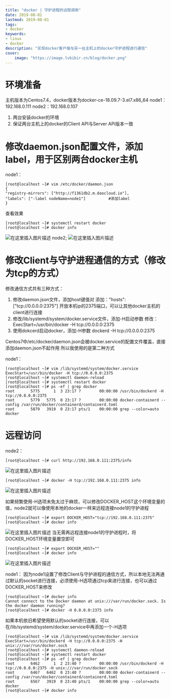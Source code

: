 ```yaml
---
title: "docker | 守护进程的远程调用" 
date: 2019-08-01
lastmod: 2019-08-01
tags: 
- docker
keywords:
- linux
- docker
description: "实现docker客户端与另一台主机上的docker守护进程进行通信" 
cover:
    image: "https://image.lvbibir.cn/blog/docker.png" 
---
```


# 环境准备
主机版本为Centos7.4，docker版本为docker-ce-18.09.7-3.el7.x86_64
node1：192.168.0.111
node2：192.168.0.107
1. 两台安装docker的环境
2. 保证两台主机上的docker的Client API与Server APi版本一致

# 修改daemon.json配置文件，添加label，用于区别两台docker主机
node1：

```
[root@localhost ~]# vim /etc/docker/daemon.json
{
"registry-mirrors": ["http://f1361db2.m.daocloud.io"],    
"labels": ["-label nodeName=node1"]          #添加label
}
```
查看效果

```
[root@localhost ~]# systemctl restart docker
[root@localhost ~]# docker info
```
![在这里插入图片描述](https://image.lvbibir.cn/blog/20190810222537259.png)
node2;
![在这里插入图片描述](https://image.lvbibir.cn/blog/20190810223150493.png)

# 修改Client与守护进程通信的方式（修改为tcp的方式）
修改通信方式共有三种方式：
1. 修改daemon.json文件，添加host键值对
添加："hosts": ["tcp://0.0.0.0:2375"]
开放本机ip的2375端口，可以让其他docker主机的client进行连接
2. 修改/lib/systemd/system/docker.service文件，添加-H启动参数
修改：ExecStart=/usr/bin/docker -H tcp://0.0.0.0:2375
3. 使用dokcerd启动docker，添加-H参数
dockerd -H tcp://0.0.0.0:2375

Centos7中/etc/docker/daemon.json会被docker.service的配置文件覆盖，直接添加daemon.json不起作用
所以我使用的是第二种方式

node1：

```
[root@localhost ~]# vim /lib/systemd/system/docker.service
ExecStart=/usr/bin/docker -H tcp://0.0.0.0:2375 
[root@localhost ~]# systemctl daemon-reload
[root@localhost ~]# systemctl restart docker
[root@localhost ~]# ps -ef | grep docker
root       5775      1  3 23:17 ?        00:00:00 /usr/bin/dockerd -H tcp://0.0.0.0:2375
root       5779   5775  0 23:17 ?        00:00:00 docker-containerd --config /var/run/docker/containerd/containerd.toml
root       5879   3919  0 23:17 pts/1    00:00:00 grep --color=auto docker
```

# 远程访问
node2：

```
[root@localhost ~]# curl http://192.168.0.111:2375/info
```
![在这里插入图片描述](https://image.lvbibir.cn/blog/20190810232112308.png)


```
[root@localhost ~]# docker -H tcp://192.168.0.111:2375 info
```

![在这里插入图片描述](https://image.lvbibir.cn/blog/20190810232347323.png)

如果频繁使用-H选项未免太过于麻烦，可以修改DOCKER_HOST这个环境变量的值，node2就可以像使用本地的docker一样来远程连接node1的守护进程

```
[root@localhost ~]# export DOCKER_HOST="tcp://192.168.0.111:2375"
[root@localhost ~]# docker info
```
![在这里插入图片描述](https://image.lvbibir.cn/blog/20190810232828582.png)
当无需再远程连接node1的守护进程时，将DOCKER_HOST环境变量置空即可

```
[root@localhost ~]# export DOCKER_HOST=""
[root@localhost ~]# docker info
```
![在这里插入图片描述](https://image.lvbibir.cn/blog/20190810233039709.png)



node1：
因为node1设置了修改Client与守护进程的通信方式，所以本地无法再通过默认的socket进行连接，必须使用-H选项通过tcp来进行连接，也可以通过DOCKER_HOST来修改
```
[root@localhost ~]# docker info
Cannot connect to the Docker daemon at unix:///var/run/docker.sock. Is the docker daemon running?
[root@localhost ~]# docker -H 0.0.0.0:2375 info
```
如果本机依旧希望使用默认的socket进行连接，可以在/lib/systemd/system/docker.service中再添加一个-H选项

```
[root@localhost ~]# vim /lib/systemd/system/docker.service
ExecStart=/usr/bin/dockerd -H tcp://0.0.0.0:2375 -H unix:///var/run/docker.sock
[root@localhost ~]# systemctl daemon-reload
[root@localhost ~]# systemctl restart docker
[root@localhost ~]# ps -ef | grep docker
root       6462      1  2 23:40 ?        00:00:00 /usr/bin/dockerd -H tcp://0.0.0.0:2375 -H unix:///var/run/docker.sock
root       6467   6462  0 23:40 ?        00:00:00 docker-containerd --config /var/run/docker/containerd/containerd.toml
root       6567   3919  0 23:40 pts/1    00:00:00 grep --color=auto docker
[root@localhost ~]# docker info
```
